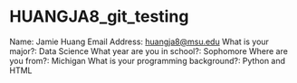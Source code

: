 # HUANGJA8_git_testing
Name: Jamie Huang
Email Address: huangja8@msu.edu
What is your major?: Data Science
What year are you in school?: Sophomore
Where are you from?: Michigan
What is your programming background?: Python and HTML
